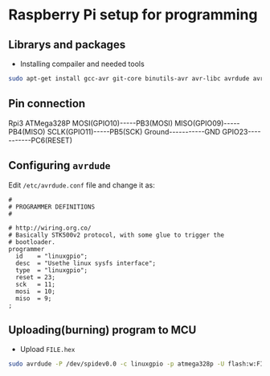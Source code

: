 # Raspberry Pi setup for programming

## Librarys and packages

- Installing compailer and needed tools
```bash
sudo apt-get install gcc-avr git-core binutils-avr avr-libc avrdude avrdude-doc 
```

## Pin connection

  Rpi3            ATMega328P
MOSI(GPIO10)-----PB3(MOSI) 
MISO(GPIO09)-----PB4(MISO)
SCLK(GPIO11)-----PB5(SCK)
Ground-----------GND
GPIO23-----------PC6(RESET)

## Configuring `avrdude`

Edit `/etc/avrdude.conf` file and change it as:
```
#
# PROGRAMMER DEFINITIONS
#

# http://wiring.org.co/
# Basically STK500v2 protocol, with some glue to trigger the
# bootloader.
programmer
  id    = "linuxgpio";
  desc  = "Usethe linux sysfs interface";
  type  = "linuxgpio";
  reset = 23;
  sck   = 11;
  mosi  = 10;
  miso  = 9;
;
```

## Uploading(burning) program to MCU

- Upload `FILE.hex`
```bash
sudo avrdude -P /dev/spidev0.0 -c linuxgpio -p atmega328p -U flash:w:FILE.hex
```
